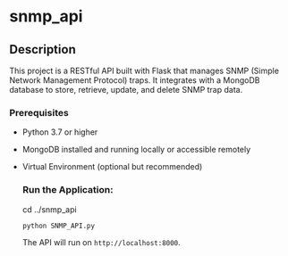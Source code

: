# snmp_api
## Description
This project is a RESTful API built with Flask that manages SNMP (Simple Network Management Protocol) traps. It integrates with a MongoDB database to store, retrieve, update, and delete SNMP trap data.

### Prerequisites
- Python 3.7 or higher
- MongoDB installed and running locally or accessible remotely
- Virtual Environment (optional but recommended)

  ### Run the Application:
  cd ../snmp_api
   ```bash
   python SNMP_API.py
   ```

   The API will run on `http://localhost:8000`.
